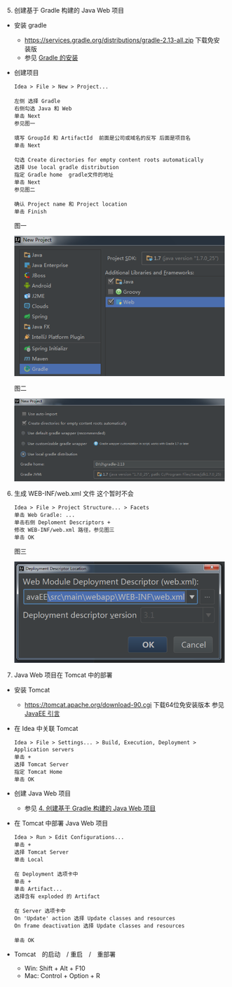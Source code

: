 
5. 创建基于 Gradle 构建的 Java Web 项目

  - 安装 gradle
    - https://services.gradle.org/distributions/gradle-2.13-all.zip 下载免安装版
    - 参见 [Gradle 的安装](source/gradle.md)
  - 创建项目

    ```
    Idea > File > New > Project... 
    
    左侧 选择 Gradle 
    右侧勾选 Java 和 Web
    单击 Next
    参见图一
    
    填写 GroupId 和 ArtifactId  前面是公司或域名的反写 后面是项目名
    单击 Next
    
    勾选 Create directories for empty content roots automatically
    选择 Use local gradle distribution
    指定 Gradle home  gradle文件的地址
    单击 Next
    参见图二
    
    确认 Project name 和 Project location
    单击 Finish
    ```
    
    图一
    
    ![图一](image/gradle_web_1.png)
    
    图二
    
    ![图二](image/gradle_web_2.png)
    
6. 生成 WEB-INF/web.xml 文件  这个暂时不会

   ```
   Idea > File > Project Structure... > Facets
   单击 Web Gradle: ...
   单击右侧 Deploment Descriptors + 
   修改 WEB-INF/web.xml 路径，参见图三
   单击 OK
   ```
   
   图三
   
   ![图三](image/gradle_web_3.png)
    
7. Java Web 项目在 Tomcat 中的部署

  - 安装 Tomcat
    - https://tomcat.apache.org/download-90.cgi 下载64位免安装版本
    参见 [JavaEE 引言](https://mingfei.gitbooks.io/training-lecture/content/javaee/intro.html#tomcat_install)
  - 在 Idea 中关联 Tomcat

    ```
    Idea > File > Settings... > Build, Execution, Deployment > Application servers
    单击 +
    选择 Tomcat Server
    指定 Tomcat Home
    单击 OK
    ```
   
   - 创建 Java Web 项目
     - 参见 [4. 创建基于 Gradle 构建的 Java Web 项目](idea.md)
   - 在 Tomcat 中部署 Java Web 项目
   
     ```
     Idea > Run > Edit Configurations...
     单击 +
     选择 Tomcat Server
     单击 Local
     
     在 Deployment 选项卡中
     单击 +
     单击 Artifact...
     选择含有 exploded 的 Artifact
     
     在 Server 选项卡中
     On 'Update' action 选择 Update classes and resources
     On frame deactivation 选择 Update classes and resources
     
     单击 OK
     ```
   - Tomcat　的启动　/ 重启　/　重部署
     -  Win: Shift + Alt + F10
     -  Mac: Control + Option + R
    